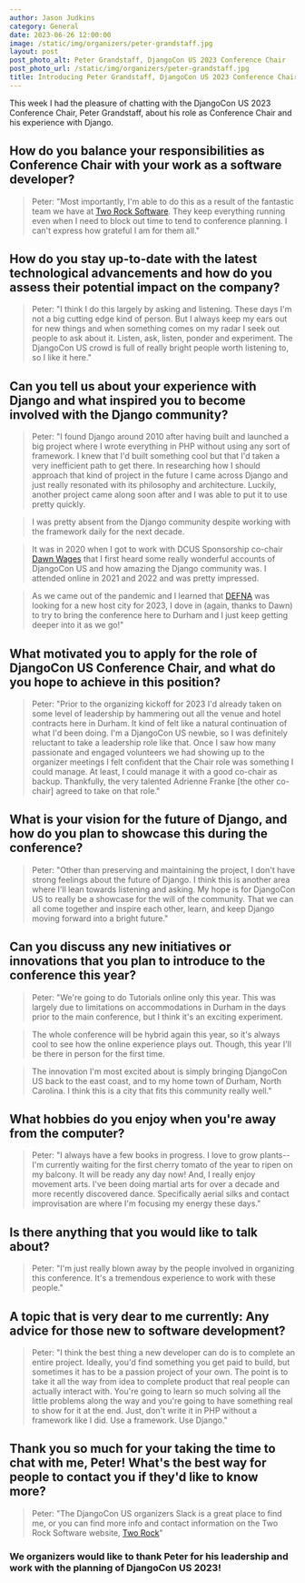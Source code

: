 ```yaml
---
author: Jason Judkins
category: General
date: 2023-06-26 12:00:00
image: /static/img/organizers/peter-grandstaff.jpg
layout: post
post_photo_alt: Peter Grandstaff, DjangoCon US 2023 Conference Chair
post_photo_url: /static/img/organizers/peter-grandstaff.jpg
title: Introducing Peter Grandstaff, DjangoCon US 2023 Conference Chair
---
```


This week I had the pleasure of chatting with the DjangoCon US 2023 Conference Chair, Peter Grandstaff, about his role as Conference Chair and his experience with Django.

## How do you balance your responsibilities as Conference Chair with your work as a software developer?

> Peter: "Most importantly, I'm able to do this as a result of the fantastic team we have at [Two Rock Software](https://tworock.io/). They keep everything running even when I need to block out time to tend to conference planning. I can't express how grateful I am for them all."

## How do you stay up-to-date with the latest technological advancements and how do you assess their potential impact on the company?

> Peter: "I think I do this largely by asking and listening. These days I'm not a big cutting edge kind of person. But I always keep my ears out for new things and when something comes on my radar I seek out people to ask about it. Listen, ask, listen, ponder and experiment. The DjangoCon US crowd is full of really bright people worth listening to, so I like it here."

## Can you tell us about your experience with Django and what inspired you to become involved with the Django community?

> Peter: "I found Django around 2010 after having built and launched a big project where I wrote everything in PHP without using any sort of framework. I knew that I'd built something cool but that I'd taken a very inefficient path to get there. In researching how I should approach that kind of project in the future I came across Django and just really resonated with its philosophy and architecture. Luckily, another project came along soon after and I was able to put it to use pretty quickly.

> I was pretty absent from the Django community despite working with the framework daily for the next decade.

>It was in 2020 when I got to work with DCUS Sponsorship co-chair [Dawn Wages](http://dawnwages.info/) that I first heard some really wonderful accounts of DjangoCon US and how amazing the Django community was. I attended online in 2021 and 2022 and was pretty impressed.

>As we came out of the pandemic and I learned that [DEFNA](https://www.defna.org/) was looking for a new host city for 2023, I dove in (again, thanks to Dawn) to try to bring the conference here to Durham and I just keep getting deeper into it as we go!"

## What motivated you to apply for the role of DjangoCon US Conference Chair, and what do you hope to achieve in this position?

> Peter: "Prior to the organizing kickoff for 2023 I'd already taken on some level of leadership by hammering out all the venue and hotel contracts here in Durham. It kind of felt like a natural continuation of what I'd been doing. I'm a DjangoCon US newbie, so I was definitely reluctant to take a leadership role like that. Once I saw how many passionate and engaged volunteers we had showing up to the organizer meetings I felt confident that the Chair role was something I could manage. At least, I could manage it with a good co-chair as backup. Thankfully, the very talented Adrienne Franke [the other co-chair] agreed to take on that role."

## What is your vision for the future of Django, and how do you plan to showcase this during the conference?

> Peter: "Other than preserving and maintaining the project, I don't have strong feelings about the future of Django. I think this is another area where I'll lean towards listening and asking. My hope is for DjangoCon US to really be a showcase for the will of the community. That we can all come together and inspire each other, learn, and keep Django moving forward into a bright future."

## Can you discuss any new initiatives or innovations that you plan to introduce to the conference this year?

> Peter: "We're going to do Tutorials online only this year. This was largely due to limitations on accommodations in Durham in the days prior to the main conference, but I think it's an exciting experiment.

> The whole conference will be hybrid again this year, so it's always cool to see how the online experience plays out. Though, this year I'll be there in person for the first time.

> The innovation I'm most excited about is simply bringing DjangoCon US back to the east coast, and to my home town of Durham, North Carolina. I think this is a city that fits this community really well."

## What hobbies do you enjoy when you're away from the computer?

> Peter: "I always have a few books in progress. I love to grow plants--I'm currently waiting for the first cherry tomato of the year to ripen on my balcony. It will be ready any day now! And, I really enjoy movement arts. I've been doing martial arts for over a decade and more recently discovered dance. Specifically aerial silks and contact improvisation are where I'm focusing my energy these days."

## Is there anything that you would like to talk about? 

> Peter: "I'm just really blown away by the people involved in organizing this conference. It's a tremendous experience to work with these people."

## A topic that is very dear to me currently: Any advice for those new to software development?

> Peter: "I think the best thing a new developer can do is to complete an entire project. Ideally, you'd find something you get paid to build, but sometimes it has to be a passion project of your own. The point is to take it all the way from idea to complete product that real people can actually interact with. You're going to learn so much solving all the little problems along the way and you're going to have something real to show for it at the end. Just, don't write it in PHP without a framework like I did. Use a framework. Use Django."

## Thank you so much for your taking the time to chat with me, Peter! What's the best way for people to contact you if they'd like to know more?

> Peter: "The DjangoCon US organizers Slack is a great place to find me, or you can find more info and contact information on the Two Rock Software website, [Two Rock](https://tworock.io)"

### We organizers would like to thank Peter for his leadership and work with the planning of DjangoCon US 2023!
